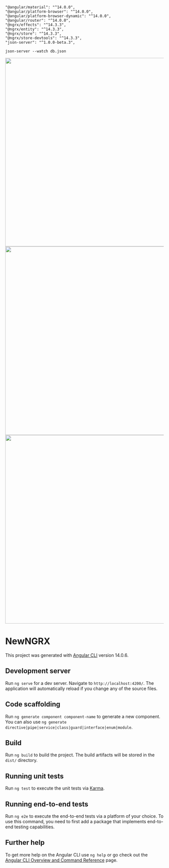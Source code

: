     "@angular/material": "^14.0.0",
    "@angular/platform-browser": "^14.0.0",
    "@angular/platform-browser-dynamic": "^14.0.0",
    "@angular/router": "^14.0.0",
    "@ngrx/effects": "^14.3.3",
    "@ngrx/entity": "^14.3.3",
    "@ngrx/store": "^14.3.3",
    "@ngrx/store-devtools": "^14.3.3",
    "json-server": "^1.0.0-beta.3",

    json-server --watch db.json



  <img width="800" height="600" border="0" align="center"  src="https://res.cloudinary.com/dlxdqxzny/image/upload/v1738562025/passing_datas_vwevs8.png"/>


<br>
    <img width="800" height="600" border="0" align="center"  src="https://res.cloudinary.com/dlxdqxzny/image/upload/v1738562024/crud_znbqrn.png"/>



  <img width="800" height="600" border="0" align="center"  src="https://res.cloudinary.com/dlxdqxzny/image/upload/v1738562024/json_fz4vmi.png"/>


# NewNGRX

This project was generated with [Angular CLI](https://github.com/angular/angular-cli) version 14.0.6.

## Development server

Run `ng serve` for a dev server. Navigate to `http://localhost:4200/`. The application will automatically reload if you change any of the source files.

## Code scaffolding

Run `ng generate component component-name` to generate a new component. You can also use `ng generate directive|pipe|service|class|guard|interface|enum|module`.

## Build

Run `ng build` to build the project. The build artifacts will be stored in the `dist/` directory.

## Running unit tests

Run `ng test` to execute the unit tests via [Karma](https://karma-runner.github.io).

## Running end-to-end tests

Run `ng e2e` to execute the end-to-end tests via a platform of your choice. To use this command, you need to first add a package that implements end-to-end testing capabilities.

## Further help

To get more help on the Angular CLI use `ng help` or go check out the [Angular CLI Overview and Command Reference](https://angular.io/cli) page.
